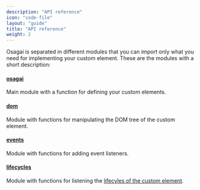 ```yaml
---
description: "API reference"
icon: "code-file"
layout: "guide"
title: "API reference"
weight: 2
---
```


Osagai is separated in different modules that you can import only what you need for implementing your custom element.
These are the modules with a short description:

#### [osagai](osagai)
Main module with a function for defining your custom elements.

#### [dom](dom)
Module with functions for manipulating the DOM tree of the custom element.

#### [events](events)
Module with functions for adding event listeners.

#### [lifecycles](lifecycles)
Module with functions for listening the [lifecyles of the custom element](https://developer.mozilla.org/en-US/docs/Web/Web_Components/Using_custom_elements#Using_the_lifecycle_callbacks).
